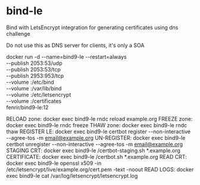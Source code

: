 # bind-le
Bind with LetsEncrypt integration for generating certificates using dns challenge

Do not use this as DNS server for clients, it's only a SOA

docker run -d --name=bind9-le --restart=always \
  --publish 2053:53/udp \
  --publish 2053:53/tcp \
  --publish 2953:953/tcp \
  --volume <path to bind config>:/etc/bind \
  --volume <path to bind zones>:/var/lib/bind \
  --volume <path to letsencrypt>:/etc/letsencrypt \
  --volume <path to certificates>:/certificates \
  fenrir/bind9-le:12

RELOAD zone: docker exec bind9-le rndc reload example.org
FREEZE zone: docker exec bind9-le rndc freeze
THAW zone: docker exec bind9-le rndc thaw
REGISTER LE: docker exec bind9-le certbot register --non-interactive --agree-tos -m email@example.org
UN-REGISTER: docker exec bind9-le certbot unregister --non-interactive --agree-tos -m email@example.org
STAGING CRT: docker exec bind9-le /certbot-staging.sh *.example.org
CERTIFICATE: docker exec bind9-le /certbot.sh *.example.org
READ  CRT: docker exec bind9-le openssl x509 -in /etc/letsencrypt/live/example.org/cert.pem -text -noout
READ LOGS: docker exec bind9-le cat /var/log/letsencrypt/letsencrypt.log
